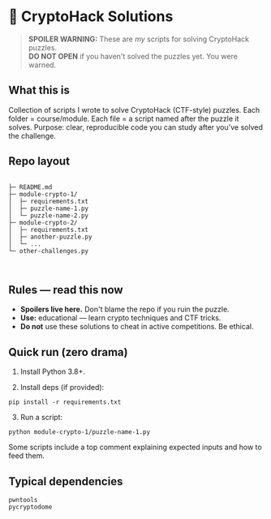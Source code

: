<h1>🧠 CryptoHack Solutions</h1>

<blockquote>
  <strong>SPOILER WARNING:</strong> These are <em>my</em> scripts for solving CryptoHack puzzles.
  <br><strong>DO NOT OPEN</strong> if you haven't solved the puzzles yet. You were warned.
</blockquote>

<h2>What this is</h2>
<p>Collection of scripts I wrote to solve CryptoHack (CTF-style) puzzles. Each folder = course/module. Each file = a script named after the puzzle it solves. Purpose: clear, reproducible code you can study after you've solved the challenge.</p>

<h2>Repo layout</h2>
<pre><code>
├─ README.md
├─ module-crypto-1/
│  ├─ requirements.txt
│  ├─ puzzle-name-1.py
│  └─ puzzle-name-2.py
├─ module-crypto-2/
│  ├─ requirements.txt
│  ├─ another-puzzle.py
│  └─ ...
└─ other-challenges.py

</code></pre>

<h2>Rules — read this now</h2>
<ul>
  <li><strong>Spoilers live here.</strong> Don't blame the repo if you ruin the puzzle.</li>
  <li><strong>Use:</strong> educational — learn crypto techniques and CTF tricks.</li>
  <li><strong>Do not</strong> use these solutions to cheat in active competitions. Be ethical.</li>
</ul>

<h2>Quick run (zero drama)</h2>
<ol>
  <li>Install Python 3.8+.</li>
</ol>
<ol start="2">
  <li>Install deps (if provided):</li>
</ol>
<pre><code>pip install -r requirements.txt
</code></pre>
<ol start="3">
  <li>Run a script:</li>
</ol>
<pre><code>python module-crypto-1/puzzle-name-1.py
</code></pre>
<p>Some scripts include a top comment explaining expected inputs and how to feed them.</p>

<h2>Typical dependencies</h2>
<pre><code>pwntools
pycryptodome
</code></pre>
</code></pre>
